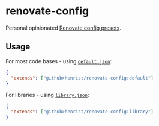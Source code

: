 # renovate-config

Personal opinionated [Renovate config presets](https://docs.renovatebot.com/config-presets/).

## Usage

For most code bases - using [`default.json`](./default.json):

```json
{
  "extends": ["github>henrist/renovate-config:default"]
}
```

For libraries - using [`library.json`](./library.json):

```json
{
  "extends": ["github>henrist/renovate-config:library"]
}
```
